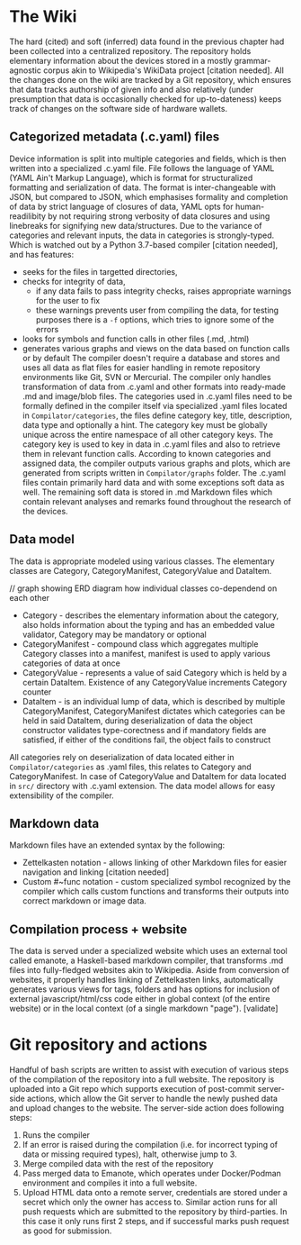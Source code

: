 # The Wiki

The hard (cited) and soft (inferred) data found in the previous chapter had been collected into a centralized repository. The repository holds elementary information about the devices stored in a mostly grammar-agnostic corpus akin to Wikipedia's WikiData project [citation needed].
All the changes done on the wiki are tracked by a Git repository, which ensures that data tracks authorship of given info and also relatively (under presumption that data is occasionally checked for up-to-dateness) keeps track of changes on the software side of hardware wallets. 

## Categorized metadata (.c.yaml) files

Device information is split into multiple categories and fields, which is then written into a specialized .c.yaml file. File follows the language of YAML (YAML Ain't Markup Language), which is format for structuralized formatting and serialization of data. The format is inter-changeable with JSON, but compared to JSON, which emphasises formality and completion of data by strict language of closures of data, YAML opts for human-readilibity by not requiring strong verbosity of data closures and using linebreaks for signifying new data/structures.
Due to the variance of categories and relevant inputs, the data in categories is strongly-typed. Which is watched out by a Python 3.7-based compiler [citation needed], and has features: 
- seeks for the files in targetted directories,
- checks for integrity of data, 
    - if any data fails to pass integrity checks, raises appropriate warnings for the user to fix
    - these warnings prevents user from compiling the data, for testing purposes there is a `-f` options, which tries to ignore some of the errors
- looks for symbols and function calls in other files (.md, .html)
- generates various graphs and views on the data based on function calls or by default
The compiler doesn't require a database and stores and uses all data as flat files for easier handling in remote repository environments like Git, SVN or Mercurial. The compiler only handles transformation of data from .c.yaml and other formats into ready-made .md and image/blob files.
The categories used in .c.yaml files need to be formally defined in the compiler itself via specialized .yaml files located in `Compilator/categories`, the files define category key, title, description, data type and optionally a hint. The category key must be globally unique across the entire namespace of all other category keys. The category key is used to key in data in .c.yaml files and also to retrieve them in relevant function calls.
According to known categories and assigned data, the compiler outputs various graphs and plots, which are generated from scripts written in `Compilator/graphs` folder.
The .c.yaml files contain primarily hard data and with some exceptions soft data as well. The remaining soft data is stored in .md Markdown files which contain relevant analyses and remarks found throughout the research of the devices.

## Data model

The data is appropriate modeled using various classes. The elementary classes are Category, CategoryManifest, CategoryValue and DataItem.

// graph showing ERD diagram how individual classes co-dependend on each other

* Category - describes the elementary information about the category, also holds information about the typing and has an embedded value validator, Category may be mandatory or optional
* CategoryManifest - compound class which aggregates multiple Category classes into a manifest, manifest is used to apply various categories of data at once
* CategoryValue - represents a value of said Category which is held by a certain DataItem. Existence of any CategoryValue increments Category counter
* DataItem - is an individual lump of data, which is described by multiple CategoryManifest, CategoryManifest dictates which categories can be held in said DataItem, during deserialization of data the object constructor validates type-corectness and if mandatory fields are satisfied, if either of the conditions fail, the object fails to construct

All categories rely on deserialization of data located either in `Compilator/categories` as .yaml files, this relates to Category and CategoryManifest. In case of CategoryValue and DataItem for data located in `src/` directory with .c.yaml extension. The data model allows for easy extensibility of the compiler.

## Markdown data

Markdown files have an extended syntax by the following:
- Zettelkasten notation - allows linking of other Markdown files for easier navigation and linking [citation needed]
- Custom #~func notation - custom specialized symbol recognized by the compiler which calls custom functions and transforms their outputs into correct markdown or image data.

## Compilation process + website

The data is served under a specialized website which uses an external tool called emanote, a Haskell-based markdown compiler, that transforms .md files into fully-fledged websites akin to Wikipedia. Aside from conversion of websites, it properly handles linking of Zettelkasten links, automatically generates various views for tags, folders and has options for inclusion of external javascript/html/css code either in global context (of the entire website) or in the local context (of a single markdown "page"). [validate]

# Git repository and actions

Handful of bash scripts are written to assist with execution of various steps of the compilation of the repository into a full website. The repository is uploaded into a Git repo which supports execution of post-commit server-side actions, which allow the Git server to handle the newly pushed data and upload changes to the website.
The server-side action does following steps:
1. Runs the compiler
2. If an error is raised during the compilation (i.e. for incorrect typing of data or missing required types), halt, otherwise jump to 3.
3. Merge compiled data with the rest of the repository
4. Pass merged data to Emanote, which operates under Docker/Podman environment and compiles it into a full website.
5. Upload HTML data onto a remote server, credentials are stored under a secret which only the owner has access to.
Similar action runs for all push requests which are submitted to the repository by third-parties. In this case it only runs first 2 steps, and if successful marks push request as good for submission.
